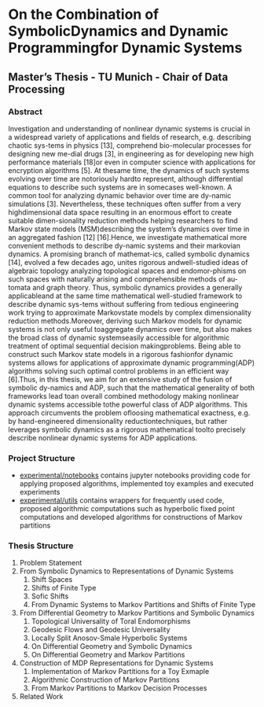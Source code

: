 # On the Combination of SymbolicDynamics and Dynamic Programmingfor Dynamic Systems

## Master’s Thesis - TU Munich - Chair of Data Processing

### Abstract

Investigation and understanding of nonlinear dynamic systems is crucial in a widespread variety of applications and fields of research, e.g.  describing chaotic sys-tems in physics [13], comprehend bio-molecular processes for designing new me-dial drugs [3], in engineering as for developing new high performance materials [18]or even in computer science with applications for encryption algorithms [5].  At thesame time, the dynamics of such systems evolving over time are notoriously hardto represent, although differential equations to describe such systems are in somecases well-known. A common tool for analyzing dynamic behavior over time are dy-namic simulations [3]. Nevertheless, these techniques often suffer from a very highdimensional data space resulting in an enormous effort to create suitable dimen-sionality reduction methods helping researchers to find Markov state models (MSM)describing the system’s dynamics over time in an aggregated fashion [12] [16].Hence,  we investigate mathematical more convenient methods to describe dy-namic systems and their markovian dynamics.  A promising branch of mathemat-ics, called symbolic dynamics [14], evolved a few decades ago, unites rigorous andwell-studied ideas of algebraic topology analyzing topological spaces and endomor-phisms on such spaces with naturally arising and comprehensible methods of au-tomata and graph theory. Thus, symbolic dynamics provides a generally applicableand at the same time mathematical well-studied framework to describe dynamic sys-tems without suffering from tedious engineering work trying to approximate Markovstate models by complex dimensionality reduction methods.Moreover, deriving such Markov models for dynamic systems is not only useful toaggregate dynamics over time, but also makes the broad class of dynamic systemseasily  accessible  for  algorithmic  treatment  of  optimal  sequential  decision  makingproblems.  Being able to construct such Markov state models in a rigorous fashionfor dynamic systems allows for applications of approximate dynamic programming(ADP) algorithms solving such optimal control problems in an efficient way [6].Thus, in this thesis, we aim for an extensive study of the fusion of symbolic dy-namics and ADP, such that the mathematical generality of both frameworks lead toan overall combined methodology making nonlinear dynamic systems accessible tothe powerful class of ADP algorithms.  This approach circumvents the problem ofloosing mathematical exactness, e.g. by hand-engineered dimensionality reductiontechniques, but rather leverages symbolic dynamics as a rigorous mathematical toolto precisely describe nonlinear dynamic systems for ADP applications.

### Project Structure

- [experimental/notebooks](https://github.com/juliusrueckin/masters-thesis/tree/master/experimental/notebooks) contains jupyter notebooks providing code for applying proposed algorithms, implemented toy examples and executed experiments
- [experimental/utils](https://github.com/juliusrueckin/masters-thesis/tree/master/experimental/utils) contains wrappers for frequently used code, proposed algorithmic computations such as hyperbolic fixed point computations and developed algorithms for constructions of Markov partitions

### Thesis Structure

1. Problem Statement
2. From Symbolic Dynamics to Representations of Dynamic Systems
    1. Shift Spaces
    2. Shifts of Finite Type
    3. Sofic Shifts
    4. From Dynamic Systems to Markov Partitions and Shifts of Finite Type
3. From Differential Geometry to Markov Partitions and Symbolic Dynamics
    1. Topological Universality of Toral Endomorphisms
    2. Geodesic Flows and Geodesic Universality
    3. Locally Split Anosov-Smale Hyperbolic Systems
    4. On Differential Geometry and Symbolic Dynamics
    5. On Differential Geometry and Markov Partitions
4. Construction of MDP Representations for Dynamic Systems
    1. Implementation of Markov Partitions for a Toy Exmaple
    2. Algorithmic Construction of Markov Partitions
    3. From Markov Partitions to Markov Decision Processes
5. Related Work
